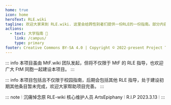 ```yaml
---
home: true
icon: home
heroText: RLE.wiki
tagline: 欢迎大家来到 RLE.wiki. 这里会给跨性别者们提供一份RLE的一份指南。部分内容由 MtF.wiki 迁移而来，更多帮助正在路上，敬请期待。
actions:
  - text: 大学指南 🏫
    link: /campus/
    type: primary
footer: Creative Commons BY-SA 4.0 | Copyright © 2022-present Project Trans
---
```


::: info 本项目虽由 MtF.wiki 团队发起，但将不仅限于 MtF 的 RLE 指导，也欢迎广大 FtM 同胞一起建设本项目。
:::

::: info 本项目包括且不仅限于校园指南，后期会包括其他 RLE 指导，处于建设初期其他条目暂未完成，欢迎大家帮助项目完善。
:::

::: note 🕯 沉痛悼念原 RLE-wiki 核心维护人员 ArtsEpiphany 🕯 R.I.P 2023.3.13 🕯
:::
